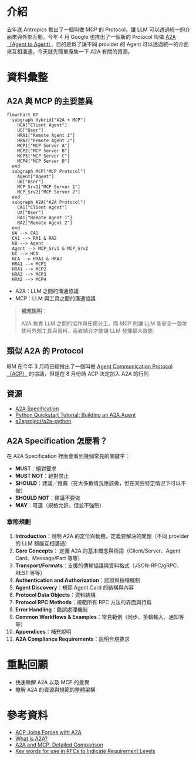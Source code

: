 # 介紹

去年底 Antropics 推出了一個叫做 MCP 的 Protocol，讓 LLM 可以透過統一的介面來與外部互動，今年 4 月 Google 也推出了一個新的 Protocol 叫做 [A2A（Agent to Agent）](https://developers.googleblog.com/en/a2a-a-new-era-of-agent-interoperability/)，目的是爲了讓不同 provider 的 Agent 可以透過統一的介面來互相溝通。今天就先簡單蒐集一下 A2A 有關的資源。

# 資料彙整

## A2A 與 MCP 的主要差異

```mermaid
flowchart BT
  subgraph Hybrid["A2A + MCP"]
    HCA["Client Agent"]
    UC["User"]
    HRA1["Remote Agent 1"]
    HRA2["Remote Agent 2"]
    MCP1["MCP Server A"]
    MCP2["MCP Server B"]
    MCP3["MCP Server C"]
    MCP4["MCP Server D"]
  end
  subgraph MCP["MCP Protocol"]
    Agent["Agent"]
    UB["User"]
    MCP_Srv1["MCP Server 1"]
    MCP_Srv2["MCP Server 2"]
  end
  subgraph A2A["A2A Protocol"]
    CA1["Client Agent"]
    UA["User"]
    RA1["Remote Agent 1"]
    RA2["Remote Agent 2"]
  end
  UA --> CA1
  CA1 --> RA1 & RA2
  UB --> Agent
  Agent --> MCP_Srv1 & MCP_Srv2
  UC --> HCA
  HCA --> HRA1 & HRA2
  HRA1 --> MCP1
  HRA1 --> MCP2
  HRA2 --> MCP3
  HRA2 --> MCP4
```

- A2A：LLM 之間的溝通協議
- MCP：LLM 與工具之間的溝通協議

> **補充說明**：
>
> A2A 負責 LLM 之間的協作與任務分工，而 MCP 則讓 LLM 能安全一致地使用外部工具與資料，兩者結合才能讓 LLM 發揮最大效能

## 類似 A2A 的 Protocol

IBM 在今年 3 月時已經推出了一個叫做 [Agent Communication Protocol（ACP）](https://github.com/i-am-bee/acp) 的協議，但是在 8 月份時 ACP 決定加入 A2A 的行列

## 資源

- [A2A Specification](https://a2a-protocol.org/latest/specification/)
- [Python Quickstart Tutorial: Building an A2A Agent](https://a2a-protocol.org/latest/tutorials/python/1-introduction/)
- [a2aproject/a2a-python](https://github.com/a2aproject/a2a-python)

## A2A Specification 怎麼看？

在 A2A Specification 裡面會看到幾個常見的關鍵字：

- **MUST**：絕對要求
- **MUST NOT**：絕對禁止
- **SHOULD**：建議／推薦（在大多數情況應該做，但在某些特定情況下可以不做）
- **SHOULD NOT**：建議不要做
- **MAY**：可選（規格允許，但並不強制）

### 章節規劃

1. **Introduction**：說明 A2A 的定位與動機，定義要解決的問題（不同 provider 的 LLM 都能互相溝通）
2. **Core Concepts**： 定義 A2A 的基本概念與術語（Client/Server、Agent Card、Message/Part 等等）
3. **Transport/Formats**：支援的傳輸協議與資料格式（JSON-RPC/gRPC、REST 等等）
4. **Authentication and Authorization**：認證與授權機制
5. **Agent Discovery**：規範 Agent Card 的結構與內容
6. **Protocol Data Objects**：資料結構
7. **Protocol RPC Methods**：規範所有 RPC 方法的界面與行爲
8. **Error Handling**：錯誤處理機制
9. **Common Workflows & Examples**：常見範例（同步、多輪輸入、通知等等）
10. **Appendices**：補充說明
11. **A2A Compliance Requirements**：說明合規要求

# 重點回顧

- 快速瞭解 A2A 以及 MCP 的差異
- 瞭解 A2A 的資源與規範的整體架構

# 參考資料

- [ACP Joins Forces with A2A](https://lfaidata.foundation/communityblog/2025/08/29/acp-joins-forces-with-a2a-under-the-linux-foundations-lf-ai-data/)
- [What is A2A?](https://a2a-protocol.org/latest/topics/what-is-a2a/)
- [A2A and MCP: Detailed Comparison](https://a2a-protocol.org/latest/topics/a2a-and-mcp/)
- [Key words for use in RFCs to Indicate Requirement Levels](https://datatracker.ietf.org/doc/html/rfc2119)